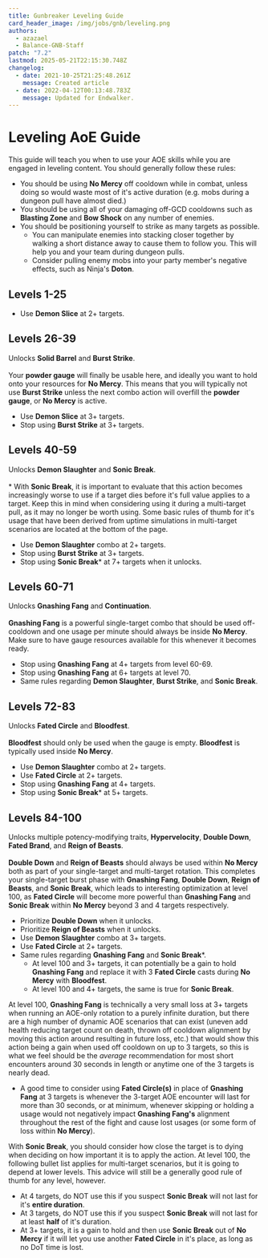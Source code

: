 ```yaml
---
title: Gunbreaker Leveling Guide
card_header_image: /img/jobs/gnb/leveling.png
authors:
  - azazael
  - Balance-GNB-Staff
patch: "7.2"
lastmod: 2025-05-21T22:15:30.748Z
changelog:
  - date: 2021-10-25T21:25:48.261Z
    message: Created article
  - date: 2022-04-12T00:13:48.783Z
    message: Updated for Endwalker.
---
```

# Leveling AoE  Guide

This guide will teach you when to use your AOE skills while you are engaged in leveling content. You should generally follow these rules:
- You should be using **No Mercy** off cooldown while in combat, unless doing so would waste most of it's active duration (e.g. mobs during a dungeon pull have almost died.)
- You should be using all of your damaging off-GCD cooldowns such as **Blasting Zone** and **Bow Shock** on any number of enemies.
- You should be positioning yourself to strike as many targets as possible.
  - You can manipulate enemies into stacking closer together by walking a short distance away to cause them to follow you. This will help you and your team during dungeon pulls.
  - Consider pulling enemy mobs into your party member's negative effects, such as Ninja's **Doton**.

## __Levels 1-25__
- Use **Demon Slice** at 2+ targets.

## __Levels 26-39__
Unlocks **Solid Barrel** and **Burst Strike**.</br>
</br> Your **powder gauge** will finally be usable here, and ideally you want to hold onto your resources for **No Mercy**. This means that you will typically not use **Burst Strike** unless the next combo action will overfill the **powder gauge**, or **No Mercy** is active.
- Use **Demon Slice** at 3+ targets.
- Stop using **Burst Strike** at 3+ targets.

## __Levels 40-59__
Unlocks **Demon Slaughter** and **Sonic Break**.</br>
</br> \* With **Sonic Break**, it is important to evaluate that this action becomes increasingly worse to use if a target dies before it's full value applies to a target. Keep this in mind when considering using it during a multi-target pull, as it may no longer be worth using. Some basic rules of thumb for it's usage that have been derived from uptime simulations in multi-target scenarios are located at the bottom of the page.
- Use **Demon Slaughter** combo at 2+ targets.
- Stop using **Burst Strike** at 3+ targets.
- Stop using **Sonic Break*** at 7+ targets when it unlocks.

## __Levels 60-71__
Unlocks **Gnashing Fang** and **Continuation**.</br>
</br> **Gnashing Fang** is a powerful single-target combo that should be used off-cooldown and one usage per minute should always be inside **No Mercy**. Make sure to have gauge resources available for this whenever it becomes ready.
- Stop using **Gnashing Fang** at 4+ targets from level 60-69.
- Stop using **Gnashing Fang** at 6+ targets at level 70.
- Same rules regarding **Demon Slaughter**, **Burst Strike**, and **Sonic Break**.

## __Levels 72-83__
Unlocks **Fated Circle** and **Bloodfest**.</br>
</br> **Bloodfest** should only be used when the gauge is empty. **Bloodfest** is typically used inside **No Mercy**.
- Use **Demon Slaughter** combo at 2+ targets.
- Use **Fated Circle** at 2+ targets.
- Stop using **Gnashing Fang** at 4+ targets.
- Stop using **Sonic Break*** at 5+ targets.

## __Levels 84-100__
Unlocks multiple potency-modifying traits, **Hypervelocity**, **Double Down**, **Fated Brand**, and **Reign of Beasts**.</br>
</br> **Double Down** and **Reign of Beasts** should always be used within **No Mercy** both as part of your single-target and multi-target rotation. This completes your single-target burst phase with **Gnashing Fang**, **Double Down**, **Reign of Beasts**, and **Sonic Break**, which leads to interesting optimization at level 100, as **Fated Circle** will become more powerful than **Gnashing Fang** and **Sonic Break** within **No Mercy** beyond 3 and 4 targets respectively.
- Prioritize **Double Down** when it unlocks.
- Prioritize **Reign of Beasts** when it unlocks.
- Use **Demon Slaughter** combo at 3+ targets.
- Use **Fated Circle** at 2+ targets.
- Same rules regarding **Gnashing Fang** and **Sonic Break***.
  - At level 100 and 3+ targets, it can potentially be a gain to hold **Gnashing Fang** and replace it with 3 **Fated Circle** casts during **No Mercy** with **Bloodfest**.
  - At level 100 and 4+ targets, the same is true for **Sonic Break**.

At level 100, **Gnashing Fang** is technically a very small loss at 3+ targets when running an AOE-only rotation to a purely infinite duration, but there are a high number of dynamic AOE scenarios that can exist (uneven add health reducing target count on death, thrown off cooldown alignment by moving this action around resulting in future loss, etc.) that would show this action being a gain when used off cooldown on up to 3 targets, so this is what we feel should be the *average* recommendation for most short encounters around 30 seconds in length or anytime one of the 3 targets is nearly dead.
  - A good time to consider using **Fated Circle(s)** in place of **Gnashing Fang** at 3 targets is whenever the 3-target AOE encounter will last for more than 30 seconds, or at minimum, whenever skipping or holding a usage would not negatively impact **Gnashing Fang's** alignment throughout the rest of the fight and cause lost usages (or some form of loss within﻿ **No Mercy**).


With **Sonic Break**, you should consider how close the target is to dying when deciding on how important it is to apply the action. At level 100, the following bullet list applies for multi-target scenarios, but it is going to depend at lower levels. This advice will still be a generally good rule of thumb for any level, however.
- At 4 targets, do NOT use this if you suspect **Sonic Break** will not last for it's **entire duration**.
- At 3 targets, do NOT use this if you suspect﻿ **Sonic Break** will not last for at least **half** of it's duration.
- At 3+ targets, it is a gain to hold and then use﻿ **Sonic Break** out of **No Mercy** if it will let you use another﻿ **Fated Circle** in it's place, as long as no DoT time is lost.